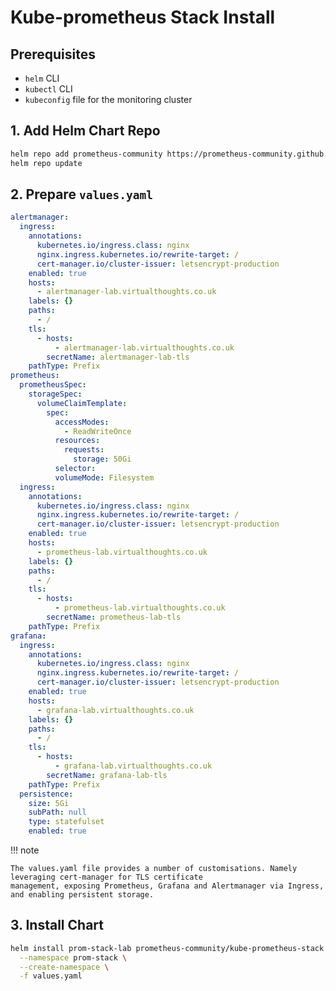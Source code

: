 # Kube-prometheus Stack Install

## Prerequisites

* `helm` CLI
* `kubectl` CLI
* `kubeconfig` file for the monitoring cluster

## 1. Add Helm Chart Repo

```bash
helm repo add prometheus-community https://prometheus-community.github.io/helm-charts
helm repo update
```

## 2. Prepare `values.yaml`

```yaml
alertmanager:
  ingress:
    annotations:
      kubernetes.io/ingress.class: nginx
      nginx.ingress.kubernetes.io/rewrite-target: /
      cert-manager.io/cluster-issuer: letsencrypt-production
    enabled: true
    hosts:
      - alertmanager-lab.virtualthoughts.co.uk
    labels: {}
    paths:
      - /
    tls:
      - hosts:
          - alertmanager-lab.virtualthoughts.co.uk
        secretName: alertmanager-lab-tls
    pathType: Prefix
prometheus:
  prometheusSpec:
    storageSpec:
      volumeClaimTemplate:
        spec:
          accessModes:
            - ReadWriteOnce
          resources:
            requests:
              storage: 50Gi
          selector:
          volumeMode: Filesystem
  ingress:
    annotations:
      kubernetes.io/ingress.class: nginx
      nginx.ingress.kubernetes.io/rewrite-target: /
      cert-manager.io/cluster-issuer: letsencrypt-production
    enabled: true
    hosts:
      - prometheus-lab.virtualthoughts.co.uk
    labels: {}
    paths:
      - /
    tls:
      - hosts:
          - prometheus-lab.virtualthoughts.co.uk
        secretName: prometheus-lab-tls
    pathType: Prefix
grafana:
  ingress:
    annotations:
      kubernetes.io/ingress.class: nginx
      nginx.ingress.kubernetes.io/rewrite-target: /
      cert-manager.io/cluster-issuer: letsencrypt-production
    enabled: true
    hosts:
      - grafana-lab.virtualthoughts.co.uk
    labels: {}
    paths:
      - /
    tls:
      - hosts:
          - grafana-lab.virtualthoughts.co.uk
        secretName: grafana-lab-tls
    pathType: Prefix
  persistence:
    size: 5Gi
    subPath: null
    type: statefulset
    enabled: true
```

!!! note

    The values.yaml file provides a number of customisations. Namely leveraging cert-manager for TLS certificate
    management, exposing Prometheus, Grafana and Alertmanager via Ingress, and enabling persistent storage.

## 3. Install Chart

```bash
helm install prom-stack-lab prometheus-community/kube-prometheus-stack \
  --namespace prom-stack \
  --create-namespace \
  -f values.yaml
```